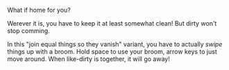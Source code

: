 What if home for you?

Werever it is, you have to keep it at least somewhat clean!
But dirty won't stop comming.

In this "join equal things so they vanish" variant,
you have to actually _swipe_ things up with a broom.
Hold space to use your broom, arrow keys to just
move around. When like-dirty is together, it will
go away!
